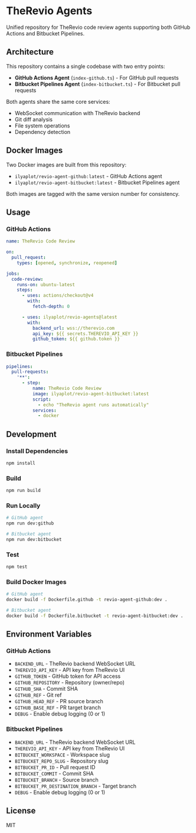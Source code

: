 # TheRevio Agents

Unified repository for TheRevio code review agents supporting both GitHub Actions and Bitbucket Pipelines.

## Architecture

This repository contains a single codebase with two entry points:

- **GitHub Actions Agent** (`index-github.ts`) - For GitHub pull requests
- **Bitbucket Pipelines Agent** (`index-bitbucket.ts`) - For Bitbucket pull requests

Both agents share the same core services:
- WebSocket communication with TheRevio backend
- Git diff analysis
- File system operations
- Dependency detection

## Docker Images

Two Docker images are built from this repository:

- `ilyaplot/revio-agent-github:latest` - GitHub Actions agent
- `ilyaplot/revio-agent-bitbucket:latest` - Bitbucket Pipelines agent

Both images are tagged with the same version number for consistency.

## Usage

### GitHub Actions

```yaml
name: TheRevio Code Review

on:
  pull_request:
    types: [opened, synchronize, reopened]

jobs:
  code-review:
    runs-on: ubuntu-latest
    steps:
      - uses: actions/checkout@v4
        with:
          fetch-depth: 0

      - uses: ilyaplot/revio-agents@latest
        with:
          backend_url: wss://therevio.com
          api_key: ${{ secrets.THEREVIO_API_KEY }}
          github_token: ${{ github.token }}
```

### Bitbucket Pipelines

```yaml
pipelines:
  pull-requests:
    '**':
      - step:
          name: TheRevio Code Review
          image: ilyaplot/revio-agent-bitbucket:latest
          script:
            - echo "TheRevio agent runs automatically"
          services:
            - docker
```

## Development

### Install Dependencies

```bash
npm install
```

### Build

```bash
npm run build
```

### Run Locally

```bash
# GitHub agent
npm run dev:github

# Bitbucket agent
npm run dev:bitbucket
```

### Test

```bash
npm test
```

### Build Docker Images

```bash
# GitHub agent
docker build -f Dockerfile.github -t revio-agent-github:dev .

# Bitbucket agent
docker build -f Dockerfile.bitbucket -t revio-agent-bitbucket:dev .
```

## Environment Variables

### GitHub Actions

- `BACKEND_URL` - TheRevio backend WebSocket URL
- `THEREVIO_API_KEY` - API key from TheRevio UI
- `GITHUB_TOKEN` - GitHub token for API access
- `GITHUB_REPOSITORY` - Repository (owner/repo)
- `GITHUB_SHA` - Commit SHA
- `GITHUB_REF` - Git ref
- `GITHUB_HEAD_REF` - PR source branch
- `GITHUB_BASE_REF` - PR target branch
- `DEBUG` - Enable debug logging (0 or 1)

### Bitbucket Pipelines

- `BACKEND_URL` - TheRevio backend WebSocket URL
- `THEREVIO_API_KEY` - API key from TheRevio UI
- `BITBUCKET_WORKSPACE` - Workspace slug
- `BITBUCKET_REPO_SLUG` - Repository slug
- `BITBUCKET_PR_ID` - Pull request ID
- `BITBUCKET_COMMIT` - Commit SHA
- `BITBUCKET_BRANCH` - Source branch
- `BITBUCKET_PR_DESTINATION_BRANCH` - Target branch
- `DEBUG` - Enable debug logging (0 or 1)

## License

MIT
